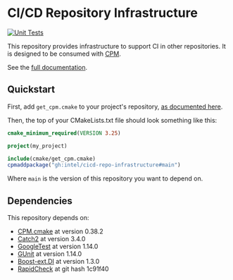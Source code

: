 # CI/CD Repository Infrastructure

[![Unit Tests](https://github.com/intel/cicd-repo-infrastructure/actions/workflows/test.yml/badge.svg)](https://github.com/intel/cicd-repo-infrastructure/actions/workflows/test.yml)

This repository provides infrastructure to support CI in other repositories. It
is designed to be consumed with [CPM](https://github.com/cpm-cmake/CPM.cmake).

See the [full documentation](https://intel.github.io/cicd-repo-infrastructure/).

## Quickstart

First, add `get_cpm.cmake` to your project's repository, [as documented
here](https://github.com/cpm-cmake/CPM.cmake#adding-cpm).

Then, the top of your CMakeLists.txt file should look something like this:

```cmake
cmake_minimum_required(VERSION 3.25)

project(my_project)

include(cmake/get_cpm.cmake)
cpmaddpackage("gh:intel/cicd-repo-infrastructure#main")
```

Where `main` is the version of this repository you want to depend on.

## Dependencies

This repository depends on:

- [CPM.cmake](https://github.com/cpm-cmake/CPM.cmake) at version 0.38.2
- [Catch2](https://github.com/catchorg/Catch2) at version 3.4.0
- [GoogleTest](https://github.com/google/googletest) at version 1.14.0
- [GUnit](https://github.com/cpp-testing/GUnit) at version 1.14.0
- [Boost-ext.DI](https://github.com/boost-ext/di) at version 1.3.0
- [RapidCheck](https://github.com/emil-e/rapidcheck) at git hash 1c91f40

